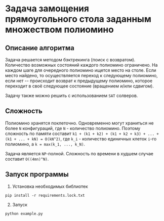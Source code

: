 # Задача замощения прямоугольного стола заданным множеством полиомино

## Описание алгоритма
Задача решается методом бэктрекинга (поиск с возвратом). Количество возможных состояний каждого полиомино ограничено. На каждом шаге для очередного полиомино ищется место на столе. Если место найдено, то осуществляется переход к следующему полиомино, если нет -- происходит возврат к предыдущему полиомино, которое переходит в своё следующее состояние (вращением и/или сдвигом).

Задачу также можно решить с использованием `SAT` солверов.

## Сложность
Полиомино хранятся поклеточно. Одновременно могут храниться не более `N` конфигураций, где `N` - количество полиомино. Поэтому сложность по памяти составит `k1 + (k1 + k2) + (k1 + k2 + k3) + ... + (k1 + ... + kN) = O(kN^2)`, где `k_i` - количество единичных клеток `i`-го полиомино, а `k = max(k_1, ..., k_N)`.

Задача является `NP`-полной. Сложность по времени в худшем случае составит `O((4mn)^N)`.


## Запуск программы
1. Установка необходимых библиотек
```shell
pip install -r requirements.lock.txt
```
2. Запуск
```shell
python example.py
```
